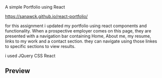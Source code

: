 A simple Portfolio using React

https://sanawck.github.io/react-portfolio/

for this assignment i updated my portfolio using react components and functionality. When a prospective employer comes on this page, they are presented with a navigation bar containing Home, About me, my resume, links to my work and a contact section. they can navigate using those linkes to specific sections to view results.

i used JQuery
CSS
React

## Preview
